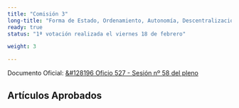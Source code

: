 ```yaml
---
title: "Comisión 3"
long-title: "Forma de Estado, Ordenamiento, Autonomía, Descentralización, Equidad, Justicia Territorial, Gobiernos Locales y Organización Fiscal."
ready: true
status: "1ª votación realizada el viernes 18 de febrero"

weight: 3

---
```


Documento Oficial: [&#128196 Oficio 527 - Sesión nº 58 del pleno](https://www.chileconvencion.cl/wp-content/uploads/2022/02/Oficio-527-con-normas-aprobadas-en-particular-Sesion-58-del-Pleno-primer-informe-de-la-Com.-Forma-de-Estado.pdf)

## Artículos Aprobados
